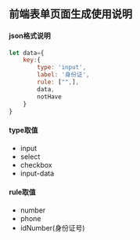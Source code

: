 ## 前端表单页面生成使用说明

#### json格式说明
```javascript
let data={
    key:{
        type: 'input', 
        label: '身份证', 
        rule: ["",],
        data,
        notHave
    }
}
```
#### type取值
- input
- select
- checkbox
- input-data

#### rule取值
- number
- phone
- idNumber(身份证号)